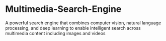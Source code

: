 # Multimedia-Search-Engine
A powerful search engine that combines computer vision, natural language processing, and deep learning to enable intelligent search across multimedia content including images and videos
